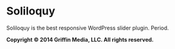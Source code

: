 Soliloquy
==============

Soliloquy is the best responsive WordPress slider plugin. Period.

**Copyright &copy; 2014 Griffin Media, LLC. All rights reserved.**